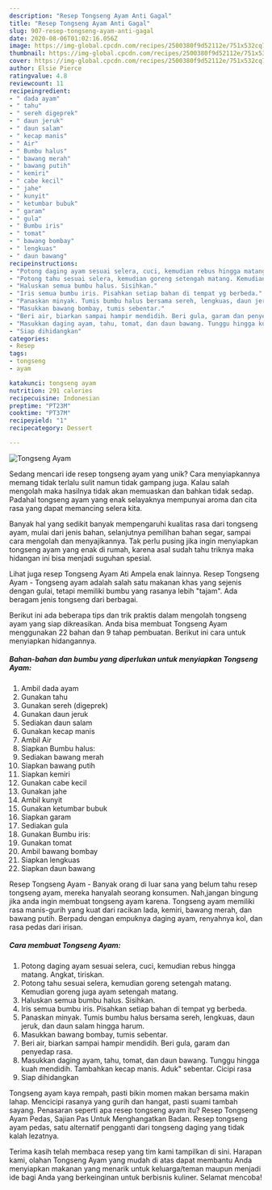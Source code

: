 ```yaml
---
description: "Resep Tongseng Ayam Anti Gagal"
title: "Resep Tongseng Ayam Anti Gagal"
slug: 907-resep-tongseng-ayam-anti-gagal
date: 2020-08-06T01:02:16.056Z
image: https://img-global.cpcdn.com/recipes/2500380f9d52112e/751x532cq70/tongseng-ayam-foto-resep-utama.jpg
thumbnail: https://img-global.cpcdn.com/recipes/2500380f9d52112e/751x532cq70/tongseng-ayam-foto-resep-utama.jpg
cover: https://img-global.cpcdn.com/recipes/2500380f9d52112e/751x532cq70/tongseng-ayam-foto-resep-utama.jpg
author: Elsie Pierce
ratingvalue: 4.8
reviewcount: 11
recipeingredient:
- " dada ayam"
- " tahu"
- " sereh digeprek"
- " daun jeruk"
- " daun salam"
- " kecap manis"
- " Air"
- " Bumbu halus"
- " bawang merah"
- " bawang putih"
- " kemiri"
- " cabe kecil"
- " jahe"
- " kunyit"
- " ketumbar bubuk"
- " garam"
- " gula"
- " Bumbu iris"
- " tomat"
- " bawang bombay"
- " lengkuas"
- " daun bawang"
recipeinstructions:
- "Potong daging ayam sesuai selera, cuci, kemudian rebus hingga matang. Angkat, tiriskan."
- "Potong tahu sesuai selera, kemudian goreng setengah matang. Kemudian goreng juga ayam setengah matang."
- "Haluskan semua bumbu halus. Sisihkan."
- "Iris semua bumbu iris. Pisahkan setiap bahan di tempat yg berbeda."
- "Panaskan minyak. Tumis bumbu halus bersama sereh, lengkuas, daun jeruk, dan daun salam hingga harum."
- "Masukkan bawang bombay, tumis sebentar."
- "Beri air, biarkan sampai hampir mendidih. Beri gula, garam dan penyedap rasa."
- "Masukkan daging ayam, tahu, tomat, dan daun bawang. Tunggu hingga kuah mendidih. Tambahkan kecap manis. Aduk&#34; sebentar. Cicipi rasa"
- "Siap dihidangkan"
categories:
- Resep
tags:
- tongseng
- ayam

katakunci: tongseng ayam 
nutrition: 291 calories
recipecuisine: Indonesian
preptime: "PT23M"
cooktime: "PT37M"
recipeyield: "1"
recipecategory: Dessert

---
```



![Tongseng Ayam](https://img-global.cpcdn.com/recipes/2500380f9d52112e/751x532cq70/tongseng-ayam-foto-resep-utama.jpg)

Sedang mencari ide resep tongseng ayam yang unik? Cara menyiapkannya memang tidak terlalu sulit namun tidak gampang juga. Kalau salah mengolah maka hasilnya tidak akan memuaskan dan bahkan tidak sedap. Padahal tongseng ayam yang enak selayaknya mempunyai aroma dan cita rasa yang dapat memancing selera kita.

Banyak hal yang sedikit banyak mempengaruhi kualitas rasa dari tongseng ayam, mulai dari jenis bahan, selanjutnya pemilihan bahan segar, sampai cara mengolah dan menyajikannya. Tak perlu pusing jika ingin menyiapkan tongseng ayam yang enak di rumah, karena asal sudah tahu triknya maka hidangan ini bisa menjadi suguhan spesial.

Lihat juga resep Tongseng Ayam Ati Ampela enak lainnya. Resep Tongseng Ayam - Tongseng ayam adalah salah satu makanan khas yang sejenis dengan gulai, tetapi memiliki bumbu yang rasanya lebih &#34;tajam&#34;. Ada beragam jenis tongseng dari berbagai.


Berikut ini ada beberapa tips dan trik praktis dalam mengolah tongseng ayam yang siap dikreasikan. Anda bisa membuat Tongseng Ayam menggunakan 22 bahan dan 9 tahap pembuatan. Berikut ini cara untuk menyiapkan hidangannya.

<!--inarticleads1-->

##### Bahan-bahan dan bumbu yang diperlukan untuk menyiapkan Tongseng Ayam:

1. Ambil  dada ayam
1. Gunakan  tahu
1. Gunakan  sereh (digeprek)
1. Gunakan  daun jeruk
1. Sediakan  daun salam
1. Gunakan  kecap manis
1. Ambil  Air
1. Siapkan  Bumbu halus:
1. Sediakan  bawang merah
1. Siapkan  bawang putih
1. Siapkan  kemiri
1. Gunakan  cabe kecil
1. Gunakan  jahe
1. Ambil  kunyit
1. Gunakan  ketumbar bubuk
1. Siapkan  garam
1. Sediakan  gula
1. Gunakan  Bumbu iris:
1. Gunakan  tomat
1. Ambil  bawang bombay
1. Siapkan  lengkuas
1. Siapkan  daun bawang


Resep Tongseng Ayam - Banyak orang di luar sana yang belum tahu resep tongseng ayam, mereka hanyalah seorang konsumen. Nah,jangan bingung jika anda ingin membuat tongseng ayam karena. Tongseng ayam memiliki rasa manis-gurih yang kuat dari racikan lada, kemiri, bawang merah, dan bawang putih. Berpadu dengan empuknya daging ayam, renyahnya kol, dan rasa pedas dari irisan. 

<!--inarticleads2-->

##### Cara membuat Tongseng Ayam:

1. Potong daging ayam sesuai selera, cuci, kemudian rebus hingga matang. Angkat, tiriskan.
1. Potong tahu sesuai selera, kemudian goreng setengah matang. Kemudian goreng juga ayam setengah matang.
1. Haluskan semua bumbu halus. Sisihkan.
1. Iris semua bumbu iris. Pisahkan setiap bahan di tempat yg berbeda.
1. Panaskan minyak. Tumis bumbu halus bersama sereh, lengkuas, daun jeruk, dan daun salam hingga harum.
1. Masukkan bawang bombay, tumis sebentar.
1. Beri air, biarkan sampai hampir mendidih. Beri gula, garam dan penyedap rasa.
1. Masukkan daging ayam, tahu, tomat, dan daun bawang. Tunggu hingga kuah mendidih. Tambahkan kecap manis. Aduk&#34; sebentar. Cicipi rasa
1. Siap dihidangkan


Tongseng ayam kaya rempah, pasti bikin momen makan bersama makin lahap. Mencicipi rasanya yang gurih dan hangat, pasti suami tambah sayang. Penasaran seperti apa resep tongseng ayam itu? Resep Tongseng Ayam Pedas, Sajian Pas Untuk Menghangatkan Badan. Resep tongseng ayam pedas, satu alternatif pengganti dari tongseng daging yang tidak kalah lezatnya. 

Terima kasih telah membaca resep yang tim kami tampilkan di sini. Harapan kami, olahan Tongseng Ayam yang mudah di atas dapat membantu Anda menyiapkan makanan yang menarik untuk keluarga/teman maupun menjadi ide bagi Anda yang berkeinginan untuk berbisnis kuliner. Selamat mencoba!
